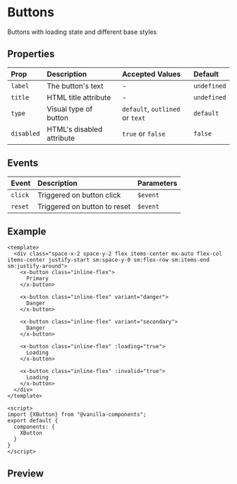# Buttons

Buttons with loading state and different base styles

## Properties

| Prop       | Description               | Accepted Values                 | Default     |
| :--------- | :------------------------ | :------------------------------ | :---------- |
| `label`    | The button's text         | -                               | `undefined` |
| `title`    | HTML title attribute      | -                               | `undefined` |
| `type`     | Visual type of button     | `default`, `outlined` or `text` | `default`   |
| `disabled` | HTML's disabled attribute | `true` or `false`               | `false`     |

## Events

| Event   | Description               | Parameters    |
| :------ | :------------------------ | :------------ |
| `click` | Triggered on button click | `$event` |
| `reset` | Triggered on button to reset | `$event` |

## Example
```vue
<template>
  <div class="space-x-2 space-y-2 flex items-center mx-auto flex-col items-center justify-start sm:space-y-0 sm:flex-row sm:items-end sm:justify-around">
    <x-button class="inline-flex">
      Primary
    </x-button>

    <x-button class="inline-flex" variant="danger">
      Danger
    </x-button>

    <x-button class="inline-flex" variant="secondary">
      Danger
    </x-button>

    <x-button class="inline-flex" :loading="true">
      Loading
    </x-button>

    <x-button class="inline-flex" :invalid="true">
      Loading
    </x-button>
  </div>
</template>

<script>
import {XButton} from "@vanilla-components";
export default {
  components: {
    XButton
  }
}
</script>

```

## Preview
<wrapper src="elements/buttons/demo" />
